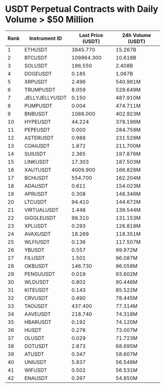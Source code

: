 # USDT Perpetual Contracts with Daily Volume > $50 Million

| Rank | Instrument ID | Last Price (USDT) | 24h Volume (USDT) |
|------|---------------|-------------------|-------------------|
| 1 | ETHUSDT | 3845.770 | 15.267B |
| 2 | BTCUSDT | 109864.300 | 10.618B |
| 3 | SOLUSDT | 186.550 | 2.408B |
| 4 | DOGEUSDT | 0.185 | 1.067B |
| 5 | XRPUSDT | 2.496 | 540.981M |
| 6 | TRUMPUSDT | 8.059 | 529.649M |
| 7 | JELLYJELLYUSDT | 0.150 | 487.910M |
| 8 | PUMPUSDT | 0.004 | 474.711M |
| 9 | BNBUSDT | 1088.000 | 402.923M |
| 10 | HYPEUSDT | 44.224 | 378.196M |
| 11 | PEPEUSDT | 0.000 | 284.758M |
| 12 | ASTERUSDT | 0.988 | 231.529M |
| 13 | COAIUSDT | 1.872 | 211.700M |
| 14 | SUIUSDT | 2.365 | 197.876M |
| 15 | LINKUSDT | 17.303 | 187.503M |
| 16 | XAUTUSDT | 4009.900 | 166.828M |
| 17 | BCHUSDT | 554.700 | 162.204M |
| 18 | ADAUSDT | 0.611 | 154.023M |
| 19 | APRUSDT | 0.308 | 148.346M |
| 20 | LTCUSDT | 94.410 | 144.672M |
| 21 | VIRTUALUSDT | 1.448 | 139.544M |
| 22 | GIGGLEUSDT | 99.310 | 131.153M |
| 23 | XPLUSDT | 0.293 | 126.818M |
| 24 | AVAXUSDT | 18.269 | 118.351M |
| 25 | WLFIUSDT | 0.136 | 117.507M |
| 26 | YBUSDT | 0.557 | 99.972M |
| 27 | FILUSDT | 1.501 | 96.087M |
| 28 | OKBUSDT | 146.730 | 96.058M |
| 29 | PENGUUSDT | 0.019 | 93.602M |
| 30 | WLDUSDT | 0.802 | 90.446M |
| 31 | KITEUSDT | 0.143 | 85.522M |
| 32 | CRVUSDT | 0.490 | 78.445M |
| 33 | TAOUSDT | 437.400 | 77.314M |
| 34 | AAVEUSDT | 218.740 | 74.318M |
| 35 | HBARUSDT | 0.192 | 74.120M |
| 36 | HUSDT | 0.276 | 73.007M |
| 37 | OLUSDT | 0.029 | 71.723M |
| 38 | DOTUSDT | 2.873 | 68.695M |
| 39 | ATUSDT | 0.347 | 58.607M |
| 40 | UNIUSDT | 5.837 | 56.548M |
| 41 | WIFUSDT | 0.502 | 56.531M |
| 42 | ENAUSDT | 0.397 | 54.850M |
